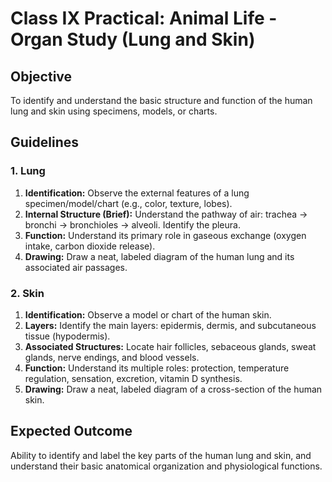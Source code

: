 # Class IX Practical: Animal Life - Organ Study (Lung and Skin)

## Objective
To identify and understand the basic structure and function of the human lung and skin using specimens, models, or charts.

## Guidelines

### 1. Lung
1.  **Identification:** Observe the external features of a lung specimen/model/chart (e.g., color, texture, lobes).
2.  **Internal Structure (Brief):** Understand the pathway of air: trachea -> bronchi -> bronchioles -> alveoli. Identify the pleura.
3.  **Function:** Understand its primary role in gaseous exchange (oxygen intake, carbon dioxide release).
4.  **Drawing:** Draw a neat, labeled diagram of the human lung and its associated air passages.

### 2. Skin
1.  **Identification:** Observe a model or chart of the human skin.
2.  **Layers:** Identify the main layers: epidermis, dermis, and subcutaneous tissue (hypodermis).
3.  **Associated Structures:** Locate hair follicles, sebaceous glands, sweat glands, nerve endings, and blood vessels.
4.  **Function:** Understand its multiple roles: protection, temperature regulation, sensation, excretion, vitamin D synthesis.
5.  **Drawing:** Draw a neat, labeled diagram of a cross-section of the human skin.

## Expected Outcome
Ability to identify and label the key parts of the human lung and skin, and understand their basic anatomical organization and physiological functions.